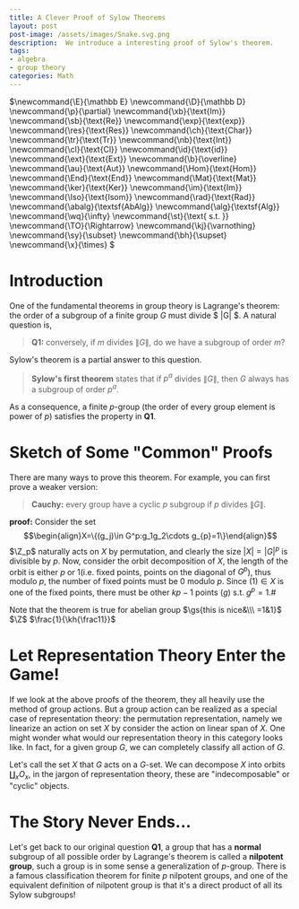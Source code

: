```yaml
---
title: A Clever Proof of Sylow Theorems 
layout: post
post-image: /assets/images/Snake.svg.png
description:  We introduce a interesting proof of Sylow's theorem. 
tags:
- algebra
- group theory
categories: Math
---
```



$\newcommand{\d}{\mathrm d} \newcommand{\aa}{\alpha} \newcommand{\bb}{\beta} \newcommand{\ss}{\sigma} \newcommand{\ee}{\epsilon} \newcommand{\oo}{\omega} \newcommand{\dd}{\Delta} \newcommand{\t}{\theta} \newcommand{\ff}{\varphi}$ $\newcommand{\A}{\mathscr A} \newcommand{\F}{\mathscr F} \newcommand{\T}{\mathcal T} \newcommand{\B}{\mathcal B} \newcommand{\P}{\mathscr P} \newcommand{\M}{\mathscr M} \newcommand{\R}{\mathbb R} \newcommand{\Rn}{\mathbb{R}^n} \newcommand{\Z}{\mathbb Z } \newcommand{\N}{\mathb N} \newcommand{\k}{\mathbb K} \newcommand{\Q}{\mathbb Q} \newcommand{\C}{\mathbb C} \newcommand{\K}{\mathbb K}$  $\newcommand{\E}{\mathbb E} \newcommand{\D}{\mathbb D} \newcommand{\p}{\partial} \newcommand{\xb}{\text{Im}} \newcommand{\sb}{\text{Re}} \newcommand{\exp}{\text{exp}} \newcommand{\res}{\text{Res}} \newcommand{\ch}{\text{Char}} \newcommand{\tr}{\text{Tr}} \newcommand{\nb}{\text{Int}} \newcommand{\cl}{\text{Cl}} \newcommand{\id}{\text{id}} \newcommand{\ext}{\text{Ext}} \newcommand{\b}{\overline} \newcommand{\au}{\text{Aut}} \newcommand{\Hom}{\text{Hom}} \newcommand{\End}{\text{End}} \newcommand{\Mat}{\text{Mat}} \newcommand{\ker}{\text{Ker}} \newcommand{\im}{\text{Im}} \newcommand{\Iso}{\text{Isom}} \newcommand{\rad}{\text{Rad}} \newcommand{\abalg}{\textsf{AbAlg}} \newcommand{\alg}{\textsf{Alg}} \newcommand{\wq}{\infty} \newcommand{\st}{\text{ s.t. }} \newcommand{\TO}{\Rightarrow} \newcommand{\kj}{\varnothing} \newcommand{\sy}{\subset} \newcommand{\bh}{\supset} \newcommand{\x}{\times} $ $\newcommand{\yz}{\rightrightarrows} \newcommand{\ot}{\otimes} \newcommand{\od}{\ff\odot\psi} \newcommand{\inc}{\hookrightarrow} \newcommand{\qz}[1]{\left\lfloor#1\right\rfloor} \newcommand{\kh}[1]{\left\langle#1\right\rangle} \newcommand{\hk}[1]{\left\\{#1\right\\}} \newcommand{\yk}[1]{\left(#1\right)} \newcommand{\fk}[1]{\left[#1\right]} \renewcommand{\geq}{\geqslant} \renewcommand{\leq}{\leqslant}  \newcommand{\gs}[1]{\begin{align}#1\end{align}}  \newcommand{\k}{\mathbb k}$


# Introduction

One of the fundamental theorems in group theory is Lagrange's theorem: the order of a subgroup of a finite group $G$ must divide $ \|G\| $. A natural question is,

>**Q1:** conversely, if $m$ divides $\|G\|$, do we have a subgroup of order $m$?

Sylow's theorem is a partial answer to this question.

>**Sylow's first theorem** states that if $p^a$ divides $\|G\|$, then $G$ always has a subgroup of order $p^a$.

As a consequence, a finite $p$-group (the order of every group element is power of $p$) satisfies the property in **Q1**.  

# Sketch of Some "Common" Proofs

There are many ways to prove this theorem. For example, you can first prove a weaker version:

>**Cauchy:** every group have a cyclic $p$ subgroup if $p$ divides $\|G\|$.

$\newcommand{\Z}{\mathbb Z}$

**proof:** Consider the set $$\begin{align}X=\{(g_j)\in G^p:g_1g_2\cdots g_{p}=1\}\end{align}$$
 $\Z_p$ naturally acts on $X$ by permutation, and clearly the size $|X|=|G|^{p}$ is divisible by $p$. Now, consider the orbit decomposition of $X$, the length of the orbit is either $p$ or $1$(i.e. fixed points, points on the diagonal of $G^p$), thus modulo $p$, the number of fixed points must be 0 modulo $p$. Since $(1)\in X$ is one of the fixed points, there must be other $kp-1$ points $(g)$ s.t. $g^p=1$.#

Note that the theorem is true for abelian group $\gs{this is nice&\\\ =1&1}$ $\Z$ $\frac{1}{\kh{\frac11}}$




# Let Representation Theory Enter the Game!

If we look at the above proofs of the theorem, they all heavily use the method of group actions. But a group action can be realized as a special case of representation theory: the permutation representation, namely we linearize an action on set $X$ by consider the action on linear span of $X$. One might wonder what would our representation theory in this category looks like. In fact, for a given group $G$, we can completely classify all action of $G$.

 Let's call the set $X$ that $G$ acts on a $G$-set. We can decompose $X$ into orbits $\coprod_xO_x$, in the jargon of representation theory, these are "indecomposable" or "cyclic" objects.  

# The Story Never Ends...

Let's get back to our original question **Q1**, a group that has a **normal** subgroup of all possible order by Lagrange's theorem is called a **nilpotent group**, such a group is in some sense a generalization of $p$-group. There is a famous classification theorem for finite $p$ nilpotent groups, and one of the equivalent definition of nilpotent group is that it's a direct product of all its Sylow subgroups!